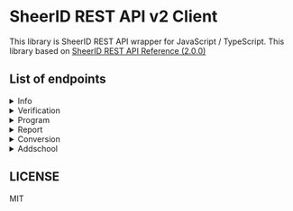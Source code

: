 # SheerID REST API v2 Client

This library is SheerID REST API wrapper for JavaScript / TypeScript. This library based on [SheerID REST API Reference (2.0.0)](https://developer.sheerid.com/rest-api)

## List of endpoints

<details>
<summary>Info</summary>

- [ ] Retrieve build information

</details>

<details>
<summary>Verification</summary>

- [x] Submit * data against program
- [x] Get verification status
- [x] Get verification status by Tracking ID
- [x] Get the 10 most recent verification statuses by Tracking ID
- [x] Get verification details
- [ ] Get verification metadata
- [ ] Replace verification metadata
- [ ] Refire verification webhook
- [ ] Label a verification request
- [ ] Retrieves a barcode image for a given reward code
- [ ] Purge personal data (PII) from a verification
- [ ] Reset the limits for the provided verification
- [ ] Begin verification flow
- [ ] Expire the provided verification
- [ ] Submit * data
- [ ] Skip submission of Social Security Number
- [ ] Start SSO process
- [ ] Cancel SSO verification
- [ ] Submit email loop response
- [ ] Cancel email loop verification
- [ ] Retry email loop
- [ ] Retrieve email loop token
- [ ] Resume email loop
- [ ] Allow user to submit an alternate email address
- [ ] Submit SMS code
- [ ] Retry SMS code
- [ ] Upload documents
- [ ] Cancel documents upload
- [ ] Upload documents (deprecated)
- [ ] Mark uploading documents as completed
- [ ] Modify the result of a verification via overriding
- [ ] Initiate Marketplace verification
- [ ] Submit marketplace verification data
- [x] Get organization details

</details>

<details>
<summary>Program</summary>

- [x] Get program theme
- [x] Get the verification steps the given program may encounter in the verification flow.
- [x] Get organization
- [x] Establish verification limit
- [x] Delete verification limit
- [x] Create verification webhook
- [x] Delete verification webhook
- [x] Sends a link to the program

</details>

<details>
<summary>Report</summary>

- [x] Generate a verification report
- [x] Generate verification report for re-verification task
- [ ] Retrieve report generation status
- [ ] Download report
- [ ] List reporting fields

</details>

<details>
<summary>Conversion</summary>

- [ ] Store conversion information
- [ ] Store conversion information by Tracking ID

</details>

<details>
<summary>Addschool</summary>

- [x] Submit an add school request
- [x] Search for eligible schools by domain name as part of the add school flow
- [x] Search for eligible schools by name as part of the add school flow

</details>


## LICENSE

MIT
